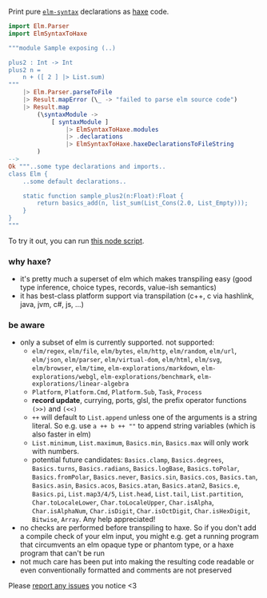 Print pure [`elm-syntax`](https://dark.elm.dmy.fr/packages/stil4m/elm-syntax/latest/) declarations as
[haxe](https://haxe.org/) code.

```elm
import Elm.Parser
import ElmSyntaxToHaxe

"""module Sample exposing (..)

plus2 : Int -> Int
plus2 n =
    n + ([ 2 ] |> List.sum)
"""
    |> Elm.Parser.parseToFile
    |> Result.mapError (\_ -> "failed to parse elm source code")
    |> Result.map
        (\syntaxModule ->
            [ syntaxModule ]
                |> ElmSyntaxToHaxe.modules
                |> .declarations
                |> ElmSyntaxToHaxe.haxeDeclarationsToFileString
        )
-->
Ok """..some type declarations and imports..
class Elm {
    ..some default declarations..

    static function sample_plus2(n:Float):Float {
        return basics_add(n, list_sum(List_Cons(2.0, List_Empty)));
    }
}
"""
```

To try it out, you can
run [this node script](https://github.com/lue-bird/elm-syntax-to-haxe/tree/main/node-elm-to-haxe).

### why haxe?
-   it's pretty much a superset of elm which makes transpiling easy (good type inference, choice types, records, value-ish semantics)
-   it has best-class platform support via transpilation (c++, c via hashlink, java, jvm, c#, js, ...)

### be aware

-   only a subset of elm is currently supported. not supported:
    -   `elm/regex`, `elm/file`, `elm/bytes`, `elm/http`, `elm/random`, `elm/url`, `elm/json`, `elm/parser`, `elm/virtual-dom`,
        `elm/html`, `elm/svg`, `elm/browser`, `elm/time`, `elm-explorations/markdown`, `elm-explorations/webgl`, `elm-explorations/benchmark`, `elm-explorations/linear-algebra`
    -   `Platform`, `Platform.Cmd`, `Platform.Sub`, `Task`, `Process`
    -   **record update**, currying, ports, glsl, the prefix operator functions `(>>)` and `(<<)`
    -   `++` will default to `List.append` unless one of the arguments is a string literal. So e.g. use `a ++ b ++ ""` to append string variables (which is also faster in elm)
    - `List.minimum`, `List.maximum`, `Basics.min`, `Basics.max` will only work with numbers.
    -   potential future candidates: `Basics.clamp`, `Basics.degrees`, `Basics.turns`,
        `Basics.radians`, `Basics.logBase`, `Basics.toPolar`, `Basics.fromPolar`, `Basics.never`, `Basics.sin`, `Basics.cos`, `Basics.tan`, `Basics.asin`, `Basics.acos`, `Basics.atan`, `Basics.atan2`, `Basics.e`, `Basics.pi`,
        `List.map3/4/5`, `List.head`, `List.tail`, `List.partition`, `Char.toLocaleLower`, `Char.toLocaleUpper`, `Char.isAlpha`, `Char.isAlphaNum`, `Char.isDigit`, `Char.isOctDigit`, `Char.isHexDigit`, `Bitwise`, `Array`.
        Any help appreciated!
-   no checks are performed before transpiling to haxe. So if you don't add a compile check of your elm input,
    you might e.g. get a running program that circumvents an elm opaque type or phantom type, or a haxe program that can't be run
-   not much care has been put into making the resulting code readable or even conventionally formatted
    and comments are not preserved

Please [report any issues](https://github.com/lue-bird/elm-syntax-to-haxe/issues/new) you notice <3
